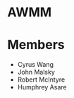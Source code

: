 # AWMM
# Members
<ul>
    <li>Cyrus Wang</li>
    <li>John Malsky</li>
    <li>Robert McIntyre</li>
    <li>Humphrey Asare</li>
</ul>
